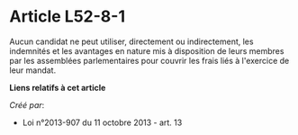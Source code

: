 # Article L52-8-1

Aucun  candidat ne peut utiliser, directement ou indirectement, les indemnités  et les avantages en nature mis à disposition
de leurs membres par les  assemblées parlementaires pour couvrir les frais liés à l'exercice de  leur mandat.

**Liens relatifs à cet article**

_Créé par_:

  - Loi n°2013-907 du 11 octobre 2013 - art. 13
